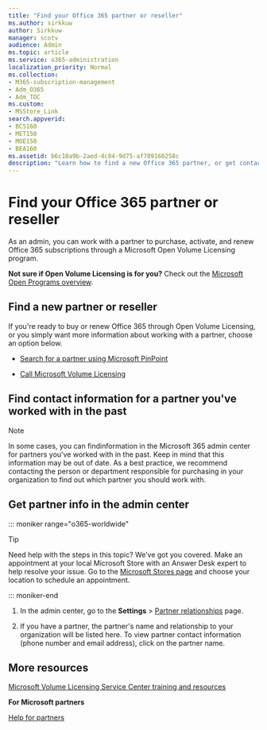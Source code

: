 ```yaml
---
title: "Find your Office 365 partner or reseller"
ms.author: sirkkuw
author: Sirkkuw
manager: scotv
audience: Admin
ms.topic: article
ms.service: o365-administration
localization_priority: Normal
ms.collection: 
- M365-subscription-management 
- Adm_O365
- Adm_TOC
ms.custom:
- MSStore_Link
search.appverid:
- BCS160
- MET150
- MOE150
- BEA160
ms.assetid: b6c18a9b-2aed-4c84-9d75-af709160258c
description: "Learn how to find a new Office 365 partner, or get contact information for a partner you've worked with in the past. "
---
```


# Find your Office 365 partner or reseller

As an admin, you can work with a partner to purchase, activate, and renew Office 365 subscriptions through a Microsoft Open Volume Licensing program. 
  
 **Not sure if Open Volume Licensing is for you?** Check out the [Microsoft Open Programs overview](https://go.microsoft.com/fwlink/p/?LinkId=613298).
  
## Find a new partner or reseller

If you're ready to buy or renew Office 365 through Open Volume Licensing, or you simply want more information about working with a partner, choose an option below. 
  
- [Search for a partner using Microsoft PinPoint](https://go.microsoft.com/fwlink/p/?LinkId=613304)
    
- [Call Microsoft Volume Licensing](https://go.microsoft.com/fwlink/p/?LinkId=613305)
    
## Find contact information for a partner you've worked with in the past

> [!NOTE]
> In some cases, you can findinformation in the Microsoft 365 admin center for partners you've worked with in the past. Keep in mind that this information may be out of date. As a best practice, we recommend contacting the person or department responsible for purchasing in your organization to find out which partner you should work with. 
  
## Get partner info in the admin center

::: moniker range="o365-worldwide"

> [!TIP]
> Need help with the steps in this topic? We’ve got you covered. Make an appointment at your local Microsoft Store with an Answer Desk expert to help resolve your issue. Go to the [Microsoft Stores page](https://go.microsoft.com/fwlink/?LinkID=2041482) and choose your location to schedule an appointment.

::: moniker-end

1. In the admin center, go to the **Settings** \> [Partner relationships](https://go.microsoft.com/fwlink/p/?linkid=2074649) page.
  
2. If you have a partner, the partner's name and relationship to your organization will be listed here. To view partner contact information (phone number and email address), click on the partner name.
    
## More resources

[Microsoft Volume Licensing Service Center training and resources](https://go.microsoft.com/fwlink/?LinkId=613306)
  
 **For Microsoft partners**
  
[Help for partners](https://support.office.com/article/ae811622-b838-4f62-b7e9-659627374963.aspx)
  

